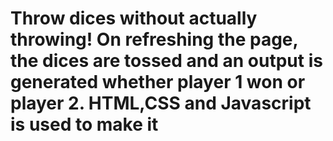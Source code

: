 # Throw dices without actually throwing! On refreshing the page, the dices are tossed and an output is generated whether player 1 won or player 2. HTML,CSS and Javascript is used to make it
